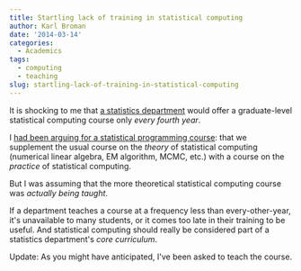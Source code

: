 ```yaml
---
title: Startling lack of training in statistical computing
author: Karl Broman
date: '2014-03-14'
categories:
  - Academics
tags:
  - computing
  - teaching
slug: startling-lack-of-training-in-statistical-computing
---
```


It is shocking to me that [a statistics department](http://www.stat.wisc.edu) would offer a graduate-level statistical computing course only _every fourth year_.

I [had been arguing for a statistical programming course](http://kbroman.org/blog/2012/05/25/a-course-in-statistical-programming/): that we supplement the usual course on the _theory_ of statistical computing (numerical linear algebra, EM algorithm, MCMC, etc.) with a course on the _practice_ of statistical computing.

But I was assuming that the more theoretical statistical computing course was _actually being taught_.

If a department teaches a course at a frequency less than every-other-year, it's unavailable to many students, or it comes too late in their training to be useful. And statistical computing should really be considered part of a statistics department's _core curriculum_.

Update: As you might have anticipated, I've been asked to teach the course.

